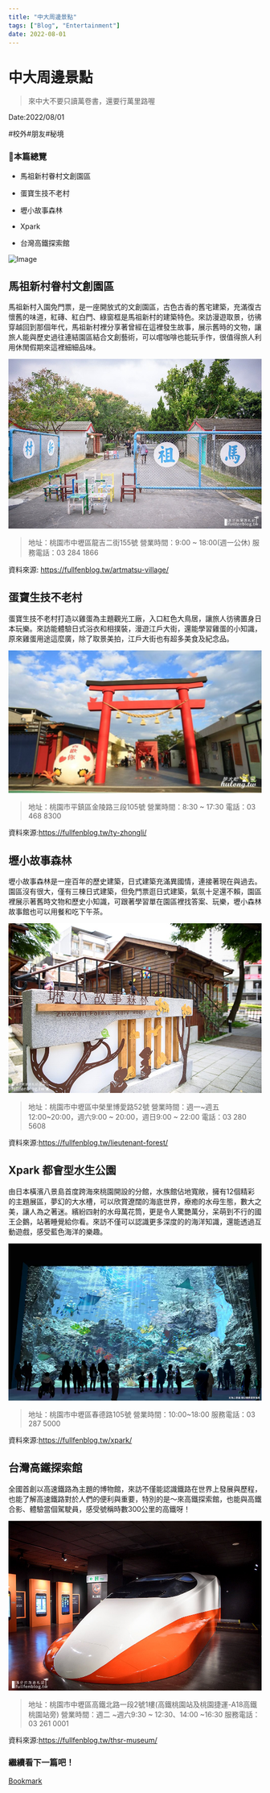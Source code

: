 ```yaml
---
title: "中大周邊景點"
tags: ["Blog", "Entertainment"]
date: 2022-08-01
---
```

# 中大周邊景點

> 來中大不要只讀萬卷書，還要行萬里路喔

Date:2022/08/01



#校外#朋友#秘境



### 🌲本篇總覽

- 馬祖新村眷村文創園區

- 蛋寶生技不老村

- 壢小故事森林

- Xpark

- 台灣高鐵探索館

![Image](https://raw.githubusercontent.com/NCU-FRESH/2024-blog/main/images/20240717_204724_image.jpg)

## 馬祖新村眷村文創園區

馬祖新村入園免門票，是一座開放式的文創園區，古色古香的舊宅建築，充滿復古懷舊的味道，紅磚、紅白門、綠窗框是馬祖新村的建築特色。來訪漫遊取景，彷彿穿越回到那個年代，馬祖新村裡分享著曾經在這裡發生故事，展示舊時的文物，讓旅人能與歷史過往連結園區結合文創藝術，可以嚐咖啡也能玩手作，很值得旅人利用休閒假期來這裡細細品味。

![Image](https://raw.githubusercontent.com/NCU-FRESH/2024-blog/main/images/20240717_204751_image.jpg)

> 地址：桃園市中壢區龍吉二街155號
營業時間：9:00 ~ 18:00(週一公休)
服務電話：03 284 1866

資料來源: https://fullfenblog.tw/artmatsu-village/

## 蛋寶生技不老村

蛋寶生技不老村打造以雞蛋為主題觀光工廠，入口紅色大鳥居，讓旅人彷彿置身日本玩樂。來訪能體驗日式浴衣和相撲裝，漫遊江戶大街，還能學習雞蛋的小知識，原來雞蛋用途這麼廣，除了取景美拍，江戶大街也有超多美食及紀念品。

![Image](https://raw.githubusercontent.com/NCU-FRESH/2024-blog/main/images/20240717_204756_image.jpg)

> 地址：桃園市平鎮區金陵路三段105號
營業時間：8:30 ~ 17:30
電話：03 468 8300

資料來源:https://fullfenblog.tw/ty-zhongli/

## 壢小故事森林

壢小故事森林是一座百年的歷史建築，日式建築充滿異國情，連接著現在與過去。園區沒有很大，僅有三棟日式建築，但免門票逛日式建築，氣氛十足還不賴，園區裡展示著舊時文物和歷史小知識，可跟著學習單在園區裡找答案、玩樂，壢小森林故事館也可以用餐和吃下午茶。

![Image](https://raw.githubusercontent.com/NCU-FRESH/2024-blog/main/images/20240717_204801_image.jpg)

> 地址：桃園市中壢區中榮里博愛路52號
營業時間：週一~週五12:00~20:00，週六9:00 ~ 20:00，週日9:00 ~ 22:00
電話：03 280 5608

資料來源:https://fullfenblog.tw/lieutenant-forest/

## Xpark 都會型水生公園

由日本橫濱八景島首度跨海來桃園開設的分館，水族館佔地寬敞，擁有12個精彩的主題展區，夢幻的大水槽，可以欣賞遼闊的海底世界，療癒的水母生態，數大之美，讓人為之著迷。繽紛四射的水母萬花筒，更是令人驚艷萬分，呆萌到不行的國王企鵝，站著睡覺給你看。來訪不僅可以認識更多深度的的海洋知識，還能透過互動遊戲，感受藍色海洋的樂趣。

![Image](https://raw.githubusercontent.com/NCU-FRESH/2024-blog/main/images/20240717_204805_image.jpg)

> 地址：桃園市中壢區春德路105號
營業時間：10:00~18:00
服務電話：03 287 5000

資料來源:https://fullfenblog.tw/xpark/

## 台灣高鐵探索館

全國首創以高速鐵路為主題的博物館，來訪不僅能認識鐵路在世界上發展與歷程，也能了解高速鐵路對於人們的便利與重要，特別的是～來高鐵探索館，也能與高鐵合影、體驗當個駕駛員，感受號稱時數300公里的高鐵呀！

![Image](https://raw.githubusercontent.com/NCU-FRESH/2024-blog/main/images/20240717_204809_image.jpg)

> 地址：桃園市中壢區高鐵北路一段2號1樓(高鐵桃園站及桃園捷運-A18高鐵桃園站旁)
營業時間：週二 ~週六9:30 ~ 12:30、14:00 ~16:30
服務電話：03 261 0001

資料來源:https://fullfenblog.tw/thsr-museum/

### 繼續看下一篇吧！

[Bookmark](https://ncufresh.ncu.edu.tw/blog/fun/?postId=ffec16f7-155e-4423-8a93-530f174f1c01)



